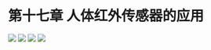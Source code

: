 # 第十七章 人体红外传感器的应用

<img src="../img/go1/111.png" />

<img src="../img/go1/112.png" />

<img src="../img/go1/113.png" />

<img src="../img/go1/114.png" />